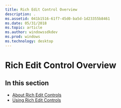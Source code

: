 ```yaml
---
title: Rich Edit Control Overview
description: .
ms.assetid: 041b1516-61f7-45d0-ba5d-1d23355b8461
ms.date: 05/31/2018
ms.topic: article
ms.author: windowssdkdev
ms.prod: windows
ms.technology: desktop
---
```


# Rich Edit Control Overview

## In this section

-   [About Rich Edit Controls](about-rich-edit-controls.md)
-   [Using Rich Edit Controls](using-rich-edit-controls.md)

 

 




